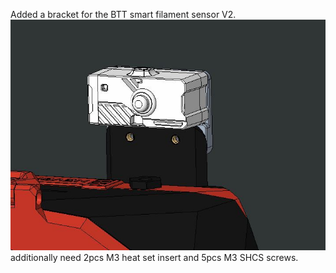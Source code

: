 Added a bracket for the BTT smart filament sensor V2.  
![assembly](https://github.com/kenny00111/StealthMax/blob/kenny00111-btt_smart/UserMods/Voronexhaustfitting_BPM-%20BTT%20smart%20filament%20sensor/Capture.JPG)  
additionally need 2pcs M3 heat set insert and 5pcs M3 SHCS screws.  

